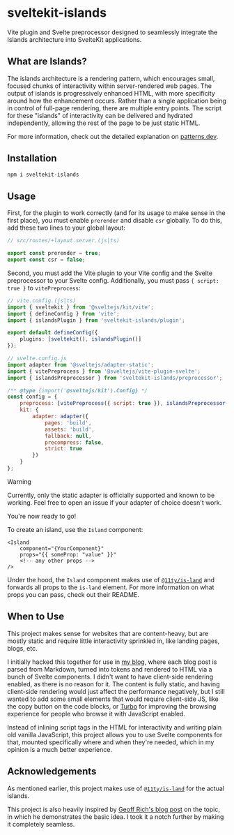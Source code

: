 # sveltekit-islands

Vite plugin and Svelte preprocessor designed to seamlessly integrate the Islands architecture into
SvelteKit applications.

## What are Islands?

The islands architecture is a rendering pattern, which encourages small, focused chunks of
interactivity within server-rendered web pages. The output of islands is progressively enhanced
HTML, with more specificity around how the enhancement occurs. Rather than a single application
being in control of full-page rendering, there are multiple entry points. The script for these
"islands" of interactivity can be delivered and hydrated independently, allowing the rest of the
page to be just static HTML.

For more information, check out the detailed explanation on
[patterns.dev](https://www.patterns.dev/vanilla/islands-architecture).

## Installation

```bash
npm i sveltekit-islands
```

## Usage

First, for the plugin to work correctly (and for its usage to make sense in the first place), you
must enable `prerender` and disable `csr` globally. To do this, add these two lines to your global
layout:

```ts
// src/routes/+layout.server.(js|ts)

export const prerender = true;
export const csr = false;
```

Second, you must add the Vite plugin to your Vite config and the Svelte preprocessor to your Svelte
config. Additionally, you must pass `{ script: true }` to `vitePreprocess`:

```ts
// vite.config.(js|ts)
import { sveltekit } from '@sveltejs/kit/vite';
import { defineConfig } from 'vite';
import { islandsPlugin } from 'sveltekit-islands/plugin';

export default defineConfig({
	plugins: [sveltekit(), islandsPlugin()]
});
```

```js
// svelte.config.js
import adapter from '@sveltejs/adapter-static';
import { vitePreprocess } from '@sveltejs/vite-plugin-svelte';
import { islandsPreprocessor } from 'sveltekit-islands/preprocessor';

/** @type {import('@sveltejs/kit').Config} */
const config = {
	preprocess: [vitePreprocess({ script: true }), islandsPreprocessor()],
	kit: {
		adapter: adapter({
			pages: 'build',
			assets: 'build',
			fallback: null,
			precompress: false,
			strict: true
		})
	}
};
```

> [!WARNING]  
> Currently, only the static adapter is officially supported and known to be working. Feel free to
> open an issue if your adapter of choice doesn't work.

You're now ready to go!

To create an island, use the `Island` component:

```svelte
<Island
	component="{YourComponent}"
	props="{{ someProp: "value" }}"
	<!-- any other props -->
/>
```

Under the hood, the `Island` component makes use of
[`@11ty/is-land`](https://github.com/11ty/is-land) and forwards all props to the `is-land` element.
For more information on what props you can pass, check out their README.

## When to Use

This project makes sense for websites that are content-heavy, but are mostly static and require
little interactivity sprinkled in, like landing pages, blogs, etc.

I initially hacked this together for use in [my blog](https://invak.id), where each blog post is
parsed from Markdown, turned into tokens and rendered to HTML via a bunch of Svelte components. I
didn't want to have client-side rendering enabled, as there is no reason for it. The content is
fully static, and having client-side rendering would just affect the performance negatively, but I
still wanted to add some small elements that would require client-side JS, like the copy button on
the code blocks, or [Turbo](https://turbo.hotwired.dev) for improving the browsing experience for
people who browse it with JavaScript enabled.

Instead of inlining script tags in the HTML for interactivity and writing plain old vanilla
JavaScript, this project allows you to use Svelte components for that, mounted specifically where
and when they're needed, which in my opinion is a much better experience.

## Acknowledgements

As mentioned earlier, this project makes use of [`@11ty/is-land`](https://github.com/11ty/is-land)
for the actual islands.

This project is also heavily inspired by
[Geoff Rich's blog post](https://geoffrich.net/posts/sveltekit-is-land/) on the topic, in which he
demonstrates the basic idea. I took it a notch further by making it completely seamless.
